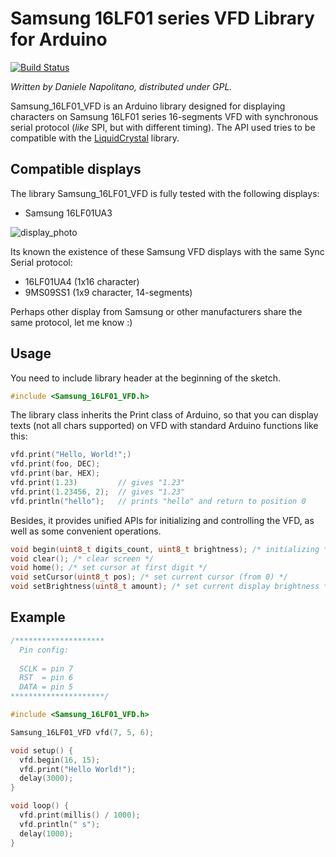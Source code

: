 Samsung 16LF01 series VFD Library for Arduino
============================
[![Build Status](https://travis-ci.org/DnaX/Samsung_16LF01_VFD.svg?branch=master)](https://travis-ci.org/DnaX/Samsung_16LF01_VFD)

_Written by Daniele Napolitano, distributed under GPL._

Samsung_16LF01_VFD is an Arduino library designed for displaying characters on Samsung 16LF01 series 16-segments VFD with synchronous serial protocol (_like_ SPI, but with different timing). The API used tries to be compatible with the [LiquidCrystal](http://arduino.cc/en/Reference/LiquidCrystal) library.

Compatible displays
-----

The library Samsung_16LF01_VFD is fully tested with the following displays:

 * Samsung 16LF01UA3
    
![display_photo](http://www.vfdsamsung.com/pics-vfd/16LF01UA3-4.jpg)

Its known the existence of these Samsung VFD displays with the same Sync Serial protocol:

 * 16LF01UA4 (1x16 character)
 * 9MS09SS1 (1x9 character, 14-segments)

Perhaps other display from Samsung or other manufacturers share the same protocol, let me know :)

Usage
-----

You need to include library header at the beginning of the sketch.

```C++
#include <Samsung_16LF01_VFD.h>
```

The library class inherits the Print class of Arduino, so that you can display texts (not all chars supported) on VFD with standard Arduino functions like this:

```C++
vfd.print("Hello, World!";)
vfd.print(foo, DEC);
vfd.print(bar, HEX);
vfd.print(1.23)         // gives "1.23" 
vfd.print(1.23456, 2);  // gives "1.23" 
vfd.println("hello");   // prints "hello" and return to position 0
```

Besides, it provides unified APIs for initializing and controlling the VFD, as well as some convenient operations.

```C++
void begin(uint8_t digits_count, uint8_t brightness); /* initializing */
void clear(); /* clear screen */
void home(); /* set cursor at first digit */
void setCursor(uint8_t pos); /* set current cursor (from 0) */
void setBrightness(uint8_t amount); /* set current display brightness */
```

Example
-------

```C++
/********************
  Pin config:
  
  SCLK = pin 7
  RST  = pin 6
  DATA = pin 5
*********************/

#include <Samsung_16LF01_VFD.h>

Samsung_16LF01_VFD vfd(7, 5, 6);

void setup() {
  vfd.begin(16, 15);
  vfd.print("Hello World!");
  delay(3000);
}

void loop() {
  vfd.print(millis() / 1000);
  vfd.println(" s");
  delay(1000);
}
```

